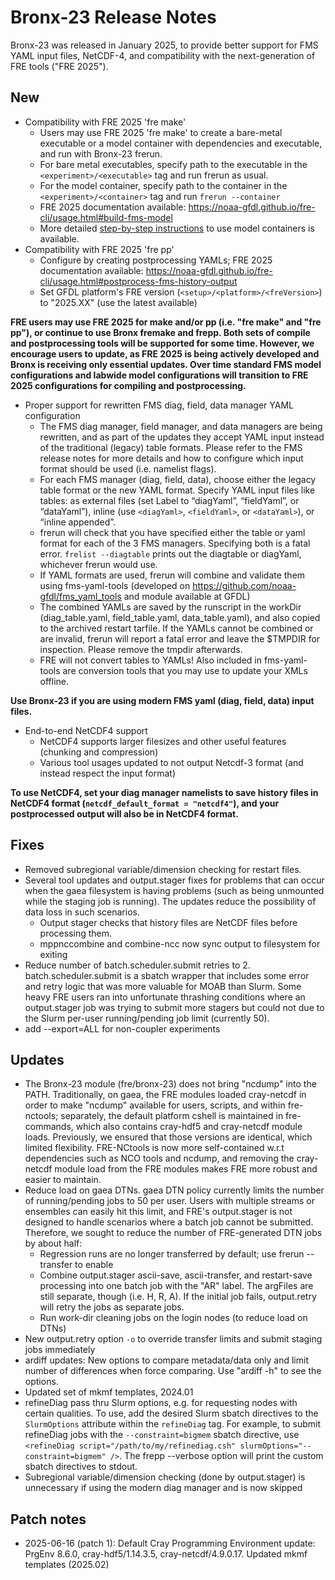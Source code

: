 # Bronx-23 Release Notes

Bronx-23 was released in January 2025, to provide better support for FMS YAML input files, NetCDF-4, and compatibility with the next-generation of FRE tools ("FRE 2025").

## New
* Compatibility with FRE 2025 'fre make'
  * Users may use FRE 2025 'fre make' to create a bare-metal executable or a model container with dependencies and executable, and run with Bronx-23 frerun.
  * For bare metal executables, specify path to the executable in the `<experiment>/<executable>` tag and run frerun as usual.
  * For the model container, specify path to the container in the `<experiment>/<container>` tag and run `frerun --container`
  * FRE 2025 documentation available: https://noaa-gfdl.github.io/fre-cli/usage.html#build-fms-model
  * More detailed [step-by-step instructions](run/model_container_integration.md) to use model containers is available.
* Compatibility with FRE 2025 'fre pp'
  * Configure by creating postprocessing YAMLs; FRE 2025 documentation available: https://noaa-gfdl.github.io/fre-cli/usage.html#postprocess-fms-history-output
  * Set GFDL platform's FRE version (`<setup>/<platform>/<freVersion>`) to "2025.XX" (use the latest available)

**FRE users may use FRE 2025 for make and/or pp (i.e. "fre make" and "fre pp"), or continue to use Bronx fremake and frepp. Both sets of compile and postprocessing tools will be supported for some time. However, we encourage users to update, as FRE 2025 is being actively developed and Bronx is receiving only essential updates. Over time standard FMS model configurations and labwide model configurations will transition to FRE 2025 configurations for compiling and postprocessing.**

* Proper support for rewritten FMS diag, field, data manager YAML configuration
  * The FMS diag manager, field manager, and data managers are being rewritten, and as part of the updates they accept YAML input instead of the traditional (legacy) table formats. Please refer to the FMS release notes for more details and how to configure which input format should be used (i.e. namelist flags).
  * For each FMS manager (diag, field, data), choose either the legacy table format or the new YAML format. Specify YAML input files like tables: as external files (set Label to “diagYaml”, “fieldYaml”, or “dataYaml”), inline (use `<diagYaml>`, `<fieldYaml>`, or `<dataYaml>`), or “inline appended”.
  * frerun will check that you have specified either the table or yaml format for each of the 3 FMS managers. Specifying both is a fatal error. `frelist --diagtable` prints out the diagtable or diagYaml, whichever frerun would use.
  * If YAML formats are used, frerun will combine and validate them using fms-yaml-tools (developed on https://github.com/noaa-gfdl/fms_yaml_tools and module available at GFDL)
  * The combined YAMLs are saved by the runscript in the workDir (diag_table.yaml, field_table.yaml, data_table.yaml), and also copied to the archived restart tarfile. If the YAMLs cannot be combined or are invalid, frerun will report a fatal error and leave the $TMPDIR for inspection. Please remove the tmpdir afterwards.
  * FRE will not convert tables to YAMLs! Also included in fms-yaml-tools are conversion tools that you may use to update your XMLs offline.

**Use Bronx-23 if you are using modern FMS yaml (diag, field, data) input files.**

* End-to-end NetCDF4 support
  * NetCDF4 supports larger filesizes and other useful features (chunking and compression)
  * Various tool usages updated to not output Netcdf-3 format (and instead respect the input format)

**To use NetCDF4, set your diag manager namelists to save history files in NetCDF4 format (`netcdf_default_format = "netcdf4"`), and your postprocessed output will also be in NetCDF4 format.**

## Fixes
* Removed subregional variable/dimension checking for restart files.
* Several tool updates and output.stager fixes for problems that can occur when the gaea filesystem is having problems (such as being unmounted while the staging job is running). The updates reduce the possibility of data loss in such scenarios.
  * Output stager checks that history files are NetCDF files before processing them.
  * mppnccombine and combine-ncc now sync output to filesystem for exiting
* Reduce number of batch.scheduler.submit retries to 2. batch.scheduler.submit is a sbatch wrapper that includes some error and retry logic that was more valuable for MOAB than Slurm. Some heavy FRE users ran into unfortunate thrashing conditions where an output.stager job was trying to submit more stagers but could not due to the Slurm per-user running/pending job limit (currently 50).
* add --export=ALL for non-coupler experiments

## Updates
* The Bronx-23 module (fre/bronx-23) does not bring "ncdump" into the PATH. Traditionally, on gaea, the FRE modules loaded cray-netcdf in order to make "ncdump" available for users, scripts, and within fre-nctools; separately, the default platform cshell is maintained in fre-commands, which also contains cray-hdf5 and cray-netcdf module loads. Previously, we ensured that those versions are identical, which limited flexibility. FRE-NCtools is now more self-contained w.r.t dependencies such as NCO tools and ncdump, and removing the cray-netcdf module load from the FRE modules makes FRE more robust and easier to maintain.
* Reduce load on gaea DTNs. gaea DTN policy currently limits the number of running/pending jobs to 50 per user. Users with multiple streams or ensembles can easily hit this limit, and FRE's output.stager is not designed to handle scenarios where a batch job cannot be submitted. Therefore, we sought to reduce the number of FRE-generated DTN jobs by about half:
  * Regression runs are no longer transferred by default; use frerun --transfer to enable
  * Combine output.stager ascii-save, ascii-transfer, and restart-save processing into one batch job with the "AR" label. The argFiles are still separate, though (i.e. H, R, A). If the initial job fails, output.retry will retry the jobs as separate jobs.
  * Run work-dir cleaning jobs on the login nodes (to reduce load on DTNs)
* New output.retry option `-o` to override transfer limits and submit staging jobs immediately
* ardiff updates: New options to compare metadata/data only and limit number of differences when force comparing. Use "ardiff -h" to see the options.
* Updated set of mkmf templates, 2024.01
* refineDiag pass thru Slurm options, e.g. for requesting nodes with certain qualities. To use, add the desired Slurm sbatch directives to the `SlurmOptions` attribute within the `refineDiag` tag. For example, to submit refineDiag jobs with the `--constraint=bigmem` sbatch directive, use `<refineDiag script="/path/to/my/refinediag.csh" slurmOptions="--constraint=bigmem" />`. The frepp --verbose option will print the custom sbatch directives to stdout.
* Subregional variable/dimension checking (done by output.stager) is unnecessary if using the modern diag manager and is now skipped

## Patch notes
* 2025-06-16 (patch 1): Default Cray Programming Environment update: PrgEnv 8.6.0, cray-hdf5/1.14.3.5, cray-netcdf/4.9.0.17. Updated mkmf templates (2025.02)
